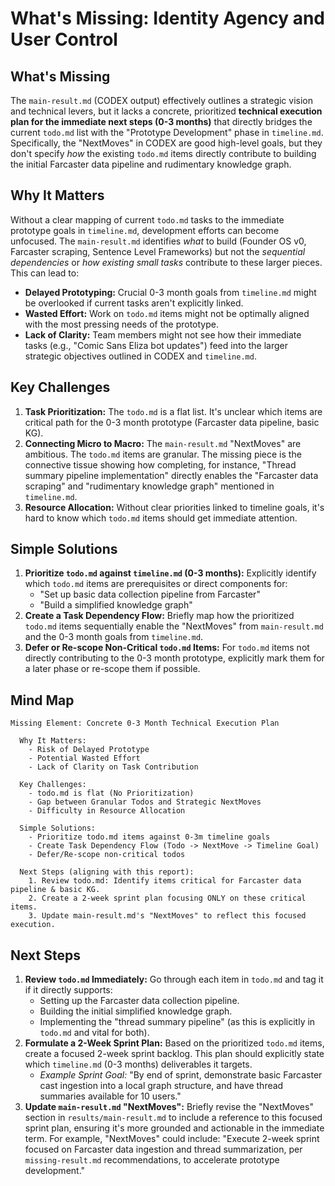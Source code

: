 # What's Missing: Identity Agency and User Control

## What's Missing

The `main-result.md` (CODEX output) effectively outlines a strategic vision and technical levers, but it lacks a concrete, prioritized **technical execution plan for the immediate next steps (0-3 months)** that directly bridges the current `todo.md` list with the "Prototype Development" phase in `timeline.md`. Specifically, the "NextMoves" in CODEX are good high-level goals, but they don't specify *how* the existing `todo.md` items directly contribute to building the initial Farcaster data pipeline and rudimentary knowledge graph.

## Why It Matters

Without a clear mapping of current `todo.md` tasks to the immediate prototype goals in `timeline.md`, development efforts can become unfocused. The `main-result.md` identifies *what* to build (Founder OS v0, Farcaster scraping, Sentence Level Frameworks) but not the *sequential dependencies* or *how existing small tasks* contribute to these larger pieces. This can lead to:

-   **Delayed Prototyping:** Crucial 0-3 month goals from `timeline.md` might be overlooked if current tasks aren't explicitly linked.
-   **Wasted Effort:** Work on `todo.md` items might not be optimally aligned with the most pressing needs of the prototype.
-   **Lack of Clarity:** Team members might not see how their immediate tasks (e.g., "Comic Sans Eliza bot updates") feed into the larger strategic objectives outlined in CODEX and `timeline.md`.

## Key Challenges

1.  **Task Prioritization:** The `todo.md` is a flat list. It's unclear which items are critical path for the 0-3 month prototype (Farcaster data pipeline, basic KG).
2.  **Connecting Micro to Macro:** The `main-result.md` "NextMoves" are ambitious. The `todo.md` items are granular. The missing piece is the connective tissue showing how completing, for instance, "Thread summary pipeline implementation" directly enables the "Farcaster data scraping" and "rudimentary knowledge graph" mentioned in `timeline.md`.
3.  **Resource Allocation:** Without clear priorities linked to timeline goals, it's hard to know which `todo.md` items should get immediate attention.

## Simple Solutions

1.  **Prioritize `todo.md` against `timeline.md` (0-3 months):** Explicitly identify which `todo.md` items are prerequisites or direct components for:
    *   "Set up basic data collection pipeline from Farcaster"
    *   "Build a simplified knowledge graph"
2.  **Create a Task Dependency Flow:** Briefly map how the prioritized `todo.md` items sequentially enable the "NextMoves" from `main-result.md` and the 0-3 month goals from `timeline.md`.
3.  **Defer or Re-scope Non-Critical `todo.md` Items:** For `todo.md` items not directly contributing to the 0-3 month prototype, explicitly mark them for a later phase or re-scope them if possible.

## Mind Map

```text
Missing Element: Concrete 0-3 Month Technical Execution Plan

  Why It Matters:
    - Risk of Delayed Prototype
    - Potential Wasted Effort
    - Lack of Clarity on Task Contribution

  Key Challenges:
    - todo.md is flat (No Prioritization)
    - Gap between Granular Todos and Strategic NextMoves
    - Difficulty in Resource Allocation

  Simple Solutions:
    - Prioritize todo.md items against 0-3m timeline goals
    - Create Task Dependency Flow (Todo -> NextMove -> Timeline Goal)
    - Defer/Re-scope non-critical todos

  Next Steps (aligning with this report):
    1. Review todo.md: Identify items critical for Farcaster data pipeline & basic KG.
    2. Create a 2-week sprint plan focusing ONLY on these critical items.
    3. Update main-result.md's "NextMoves" to reflect this focused execution.
```

## Next Steps

1.  **Review `todo.md` Immediately:** Go through each item in `todo.md` and tag it if it directly supports:
    *   Setting up the Farcaster data collection pipeline.
    *   Building the initial simplified knowledge graph.
    *   Implementing the "thread summary pipeline" (as this is explicitly in `todo.md` and vital for both).
2.  **Formulate a 2-Week Sprint Plan:** Based on the prioritized `todo.md` items, create a focused 2-week sprint backlog. This plan should explicitly state which `timeline.md` (0-3 months) deliverables it targets.
    *   *Example Sprint Goal:* "By end of sprint, demonstrate basic Farcaster cast ingestion into a local graph structure, and have thread summaries available for 10 users."
3.  **Update `main-result.md` "NextMoves":** Briefly revise the "NextMoves" section in `results/main-result.md` to include a reference to this focused sprint plan, ensuring it's more grounded and actionable in the immediate term. For example, "NextMoves" could include: "Execute 2-week sprint focused on Farcaster data ingestion and thread summarization, per `missing-result.md` recommendations, to accelerate prototype development."
